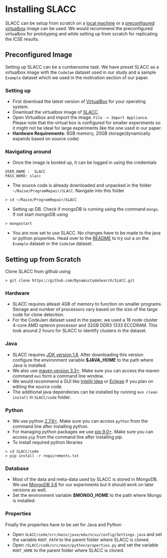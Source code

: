 # Installing SLACC
SLACC can be setup from scratch on a [local machine](#setting-up-from-scratch) or a [preconfigured virtualbox](#preconfigured-image) image can be used. We would recommend the preconfigured virtualbox for prototyping and while setting up from scratch for replicating the ICSE results.

## Preconfigured Image
Setting up SLACC can be a cumbersome task. We have preset SLACC as a virtualbox image with the `CodeJam` dataset used in our study and a sample `Example` dataset which we used in the motivation section of our paper.

### Setting up
* First download the latest version of [VirtualBox](https://www.virtualbox.org/wiki/Downloads) for your operating system.
* Download the virtualbox image of [SLACC](https://drive.google.com/drive/u/3/folders/1UqWRvwiSy9ILwFMEDC6_bimzP2mg9m_T).
* Open Virtualbox and import the image. `File -> Import Appliance`. Please note that the virtual box is configured for smaller experiments so it might not be ideal for large experiments like the one used in our paper.
* **Hardware Requirements**: 8GB memory, 20GB storage(dynamically expands based on source code)

### Navigating around
* Once the image is booted up, it can be logged in using the credentials
```
USER_NAME :  SLACC
PASS_WORD: slacc
```
* The source code is already downloaded and unpacked in the folder `~/Raise/ProgramRepair/SLACC`. Navigate into this folder
```
> cd ~/Raise/ProgramRepair/SLACC
```
* Setting up DB. Check if mongoDB is running using the command `mongo`. If not start mongoDB using
```
> mongostart
```
* You are now set to use SLACC. No changes have to be made to the java or python properties. Head over to the [README](https://github.com/DynamicCodeSearch/SLACC/tree/ICSE20/README.md#running-slacc) to try out a on the `Example` dataset or the `CodeJam` dataset.


## Setting up from Scratch
Clone SLACC from github using 
```
> git clone https://github.com/DynamicCodeSearch/SLACC.git
```

### Hardware
* SLACC requires atleast 4GB of memory to function on smaller programs. Storage and number of processors vary based on the size of the targe code for clone detection.
* For the CodeJam dataset used in the paper, we used a 16 node cluster 4-core AMD opteron processor and 32GB DDR3 1333 ECCDRAM. This took around 2 hours for SLACC to identify clusters in the dataset.

### Java
* SLACC requires [JDK version 1.8](https://www.oracle.com/technetwork/java/javase/downloads/jdk8-downloads-2133151.html). After downloading this version configure the environment variable **$JAVA_HOME** to the path where Java is installed.
* We also use [maven version 3.3+](https://maven.apache.org/download.cgi). Make sure you can access the maven command `mvn` form a command line window.
* We would recommend a GUI like [Intellij Idea](https://www.jetbrains.com/idea/) or [Eclipse](https://www.eclipse.org/downloads/) if you plan on editing the source code.
* The additional java dependecies can be installed by running `mvn clean install` in `SLACC/code` folder.

### Python
* We use python [2.7.6+](https://www.python.org/downloads/release/python-2716/). Make sure you can access `python` from the command line after installing python.
* For managing python packages we use [pip 9.0+](https://pip.pypa.io/en/stable/installing/). Make sure you can access `pip` from the command line after installing pip.
* To install required python libraries 
```
> cd SLACC/code
> pip install -r requirements.txt
```

### Database
* Most of the data and meta-data used by SLACC is stored in MongoDB. We use [MongoDB 3.6](https://docs.mongodb.com/manual/installation/) for our experiments but it should work on later versions as well.
* Set the environment variable **$MONGO_HOME** to the path where Mongo is installed.

### Properties
Finally the properties have to be set for Java and Python
* Open `SLACC/code/src/main/java/edu/ncsu/config/Settings.java` and set the variable `ROOT_PATH` to the parent folder where SLACC is cloned.
* Open `/SLACC/code/src/main/python/properties.py` and set the variable `ROOT_HOME` to the parent folder where SLACC is cloned.
